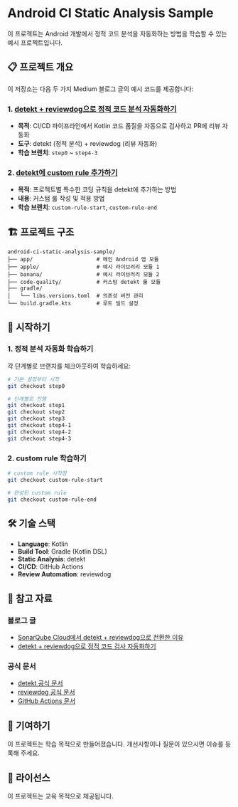 # Android CI Static Analysis Sample

이 프로젝트는 Android 개발에서 정적 코드 분석을 자동화하는 방법을 학습할 수 있는 예시 프로젝트입니다.

## 📋 프로젝트 개요

이 저장소는 다음 두 가지 Medium 블로그 글의 예시 코드를 제공합니다:

### 1. [detekt + reviewdog으로 정적 코드 분석 자동화하기](https://medium.com/@galcyurio/sonarqube-cloud%EC%97%90%EC%84%9C-detekt-reviewdog%EC%9C%BC%EB%A1%9C-%EC%A0%84%ED%99%98%ED%95%9C-%EC%9D%B4%EC%9C%A0-9c492638af5d)
- **목적**: CI/CD 파이프라인에서 Kotlin 코드 품질을 자동으로 검사하고 PR에 리뷰 자동화
- **도구**: detekt (정적 분석) + reviewdog (리뷰 자동화)
- **학습 브랜치**: `step0` ~ `step4-3`

### 2. [detekt에 custom rule 추가하기](https://medium.com/@galcyurio/detekt-reviewdog%EC%9C%BC%EB%A1%9C-%EC%A0%95%EC%A0%81-%EC%BD%94%EB%93%9C-%EA%B2%80%EC%82%AC-%EC%9E%90%EB%8F%99%ED%99%94%ED%95%98%EA%B8%B0-d7b521da5023)
- **목적**: 프로젝트별 특수한 코딩 규칙을 detekt에 추가하는 방법
- **내용**: 커스텀 룰 작성 및 적용 방법
- **학습 브랜치**: `custom-rule-start`, `custom-rule-end`

## 🏗️ 프로젝트 구조

```
android-ci-static-analysis-sample/
├── app/                    # 메인 Android 앱 모듈
├── apple/                  # 예시 라이브러리 모듈 1
├── banana/                 # 예시 라이브러리 모듈 2
├── code-quality/           # 커스텀 detekt 룰 모듈
├── gradle/
│   └── libs.versions.toml  # 의존성 버전 관리
└── build.gradle.kts        # 루트 빌드 설정
```

## 🚀 시작하기

### 1. 정적 분석 자동화 학습하기

각 단계별로 브랜치를 체크아웃하여 학습하세요:

```bash
# 기본 설정부터 시작
git checkout step0

# 단계별로 진행
git checkout step1
git checkout step2
git checkout step3
git checkout step4-1
git checkout step4-2
git checkout step4-3
```

### 2. custom rule 학습하기

```bash
# custom rule 시작점
git checkout custom-rule-start

# 완성된 custom rule
git checkout custom-rule-end
```

## 🛠️ 기술 스택

- **Language**: Kotlin
- **Build Tool**: Gradle (Kotlin DSL)
- **Static Analysis**: detekt
- **CI/CD**: GitHub Actions
- **Review Automation**: reviewdog

## 📖 참고 자료

### 블로그 글
- [SonarQube Cloud에서 detekt + reviewdog으로 전환한 이유](https://medium.com/@galcyurio/sonarqube-cloud%EC%97%90%EC%84%9C-detekt-reviewdog%EC%9C%BC%EB%A1%9C-%EC%A0%84%ED%99%98%ED%95%9C-%EC%9D%B4%EC%9C%A0-9c492638af5d)
- [detekt + reviewdog으로 정적 코드 검사 자동화하기](https://medium.com/@galcyurio/detekt-reviewdog%EC%9C%BC%EB%A1%9C-%EC%A0%95%EC%A0%81-%EC%BD%94%EB%93%9C-%EA%B2%80%EC%82%AC-%EC%9E%90%EB%8F%99%ED%99%94%ED%95%98%EA%B8%B0-d7b521da5023)

### 공식 문서
- [detekt 공식 문서](https://detekt.dev/)
- [reviewdog 공식 문서](https://github.com/reviewdog/reviewdog)
- [GitHub Actions 문서](https://docs.github.com/en/actions)

## 🤝 기여하기

이 프로젝트는 학습 목적으로 만들어졌습니다. 개선사항이나 질문이 있으시면 이슈를 등록해 주세요.

## 📝 라이선스

이 프로젝트는 교육 목적으로 제공됩니다.
